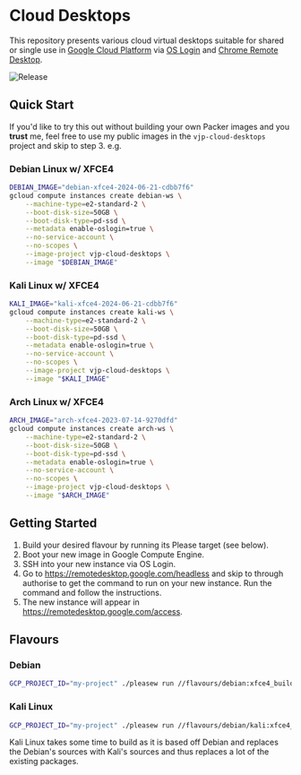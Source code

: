 # Cloud Desktops

This repository presents various cloud virtual desktops suitable for shared or single use in [Google Cloud Platform](https://cloud.google.com/) via [OS Login](https://cloud.google.com/compute/docs/oslogin) and [Chrome Remote Desktop](https://remotedesktop.google.com/).

![Release](https://github.com/VJftw/cloud-desktops/workflows/Release/badge.svg)


## Quick Start

If you'd like to try this out without building your own Packer images and you **trust** me, feel free to use my public images in the `vjp-cloud-desktops` project and skip to step 3. e.g.

### Debian Linux w/ XFCE4

```bash
DEBIAN_IMAGE="debian-xfce4-2024-06-21-cdbb7f6"
gcloud compute instances create debian-ws \
    --machine-type=e2-standard-2 \
    --boot-disk-size=50GB \
    --boot-disk-type=pd-ssd \
    --metadata enable-oslogin=true \
    --no-service-account \
    --no-scopes \
    --image-project vjp-cloud-desktops \
    --image "$DEBIAN_IMAGE"
```

### Kali Linux w/ XFCE4

```bash
KALI_IMAGE="kali-xfce4-2024-06-21-cdbb7f6"
gcloud compute instances create kali-ws \
    --machine-type=e2-standard-2 \
    --boot-disk-size=50GB \
    --boot-disk-type=pd-ssd \
    --metadata enable-oslogin=true \
    --no-service-account \
    --no-scopes \
    --image-project vjp-cloud-desktops \
    --image "$KALI_IMAGE"
```

### Arch Linux w/ XFCE4

```bash
ARCH_IMAGE="arch-xfce4-2023-07-14-9270dfd"
gcloud compute instances create arch-ws \
    --machine-type=e2-standard-2 \
    --boot-disk-size=50GB \
    --boot-disk-type=pd-ssd \
    --metadata enable-oslogin=true \
    --no-service-account \
    --no-scopes \
    --image-project vjp-cloud-desktops \
    --image "$ARCH_IMAGE"

```

## Getting Started

1. Build your desired flavour by running its Please target (see below).
2. Boot your new image in Google Compute Engine.
3. SSH into your new instance via OS Login.
4. Go to https://remotedesktop.google.com/headless and skip to through authorise to get the command to run on your new instance. Run the command and follow the instructions.
5. The new instance will appear in https://remotedesktop.google.com/access.

## Flavours

### Debian

```bash
GCP_PROJECT_ID="my-project" ./pleasew run //flavours/debian:xfce4_build
```

### Kali Linux

```bash
GCP_PROJECT_ID="my-project" ./pleasew run //flavours/debian/kali:xfce4_build
```

Kali Linux takes some time to build as it is based off Debian and replaces the Debian's sources with Kali's sources and thus replaces a lot of the existing packages.

